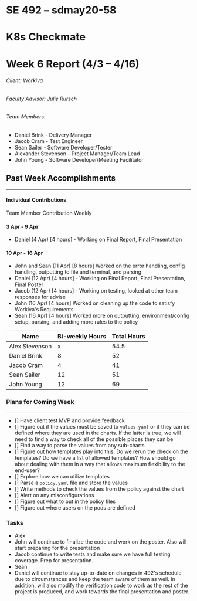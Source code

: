 SE 492 – sdmay20-58
===
# K8s Checkmate
# Week 6 Report (4/3 – 4/16)
###### Client: Workiva
###### Faculty Advisor: Julie Rursch
###### Team Members:
- Daniel Brink - Delivery Manager
- Jacob Cram - Test Engineer
- Sean Sailer - Software Developer/Tester
- Alexander Stevenson - Project Manager/Team Lead
- John Young - Software Developer/Meeting Facilitator


## Past Week Accomplishments
---
#### Individual Contributions
Team Member Contribution Weekly


#### 3 Apr - 9 Apr
- Daniel (4 Apr) [4 hours] - Working on Final Report, Final Presentation


#### 10 Apr - 16 Apr
- John and Sean (11 Apr) [8 hours] Worked on the error handling, config handling, outputting to file and terminal, and parsing
- Daniel (12 Apr) [4 hours] - Working on Final Report, Final Presentation, Final Poster
- Jacob (12 Apr) [4 hours] - Working on testing, looked at other team responses for advise
- John (16 Apr) [4 hours] Worked on cleaning up the code to satisfy Workiva's Requirements
- Sean (16 Apr) [4 hours] Worked more on outputting, environment/config setup, parsing, and adding more rules to the policy



| Name  | Bi-weekly Hours | Total Hours  |
|---|---|---|
| Alex Stevenson  | x | 54.5  |
| Daniel Brink  | 8 | 52  |
| Jacob Cram  | 4 | 41 |
| Sean Sailer  | 12 | 51  |
| John Young  | 12 | 69 |


### Plans for Coming Week
---
- [] Have client test MVP and provide feedback
- [] Figure out if the values must be saved to `values.yaml` or if they can be defined where they are used in the charts. If the latter is true, we will need to find a way to check all of the possible places they can be
- [] Find a way to parse the values from any sub-charts
- [] Figure out how templates play into this. Do we rerun the check on the templates? Do we have a list of allowed templates? How should go about dealing with them in a way that allows maximum flexibility to the end-user?
- [] Explore how we can utilize templates
- [] Parse a `policy.yaml` file and store the values
- [] Write methods to check the values from the policy against the chart
- [] Alert on any misconfigurations
- [] Figure out what to put in the policy files
- [] Figure out where users on the pods are defined

### Tasks 

- Alex  
- John will continue to finalize the code and work on the poster. Also will start preparing for the presentation 
- Jacob continue to write tests and make sure we have full testing coverage. Prep for presentation.
- Sean 
- Daniel will continue to stay up-to-date on changes in 492's schedule due to circumstances and keep the team aware of them as well.  In addition, will also modify the verification code to work as the rest of the project is produced, and work towards the final presentation and poster.
